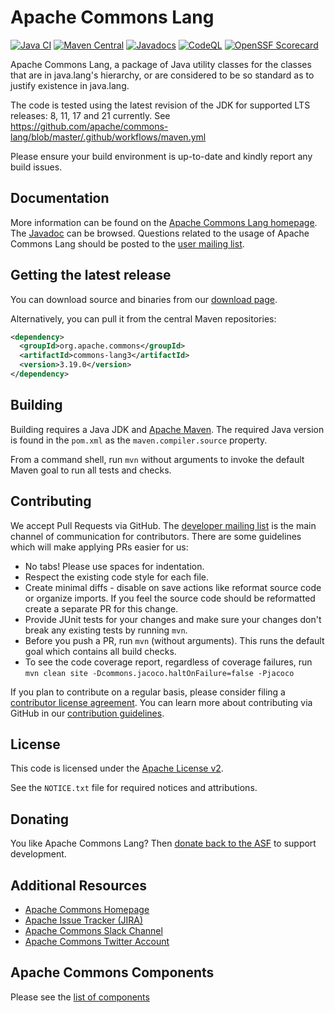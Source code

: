 <!---       
 Licensed to the Apache Software Foundation (ASF) under one or more
 contributor license agreements.  See the NOTICE file distributed with
 this work for additional information regarding copyright ownership.
 The ASF licenses this file to You under the Apache License, Version 2.0
 (the "License"); you may not use this file except in compliance with
 the License.  You may obtain a copy of the License at

      https://www.apache.org/licenses/LICENSE-2.0

 Unless required by applicable law or agreed to in writing, software
 distributed under the License is distributed on an "AS IS" BASIS,
 WITHOUT WARRANTIES OR CONDITIONS OF ANY KIND, either express or implied.
 See the License for the specific language governing permissions and
 limitations under the License.
-->
<!---
 +======================================================================+
 |****                                                              ****|
 |****      THIS FILE IS GENERATED BY THE COMMONS BUILD PLUGIN      ****|
 |****                    DO NOT EDIT DIRECTLY                      ****|
 |****                                                              ****|
 +======================================================================+
 | TEMPLATE FILE: readme-md-template.md                                 |
 | commons-build-plugin/trunk/src/main/resources/commons-xdoc-templates |
 +======================================================================+
 |                                                                      |
 | 1) Re-generate using: mvn commons-build:readme-md                    |
 |                                                                      |
 | 2) Set the following properties in the component's pom:              |
 |    - commons.componentid (required, alphabetic, lower case)          |
 |    - commons.release.version (required)                              |
 |                                                                      |
 | 3) Example Properties                                                |
 |                                                                      |
 |  <properties>                                                        |
 |    <commons.componentid>math</commons.componentid>                   |
 |    <commons.release.version>1.2</commons.release.version>            |
 |  </properties>                                                       |
 |                                                                      |
 +======================================================================+
--->
Apache Commons Lang
===================

[![Java CI](https://github.com/apache/commons-lang/actions/workflows/maven.yml/badge.svg)](https://github.com/apache/commons-lang/actions/workflows/maven.yml)
[![Maven Central](https://img.shields.io/maven-central/v/org.apache.commons/commons-lang3?label=Maven%20Central)](https://search.maven.org/artifact/org.apache.commons/commons-lang3)
[![Javadocs](https://javadoc.io/badge/org.apache.commons/commons-lang3/3.19.0.svg)](https://javadoc.io/doc/org.apache.commons/commons-lang3/3.19.0)
[![CodeQL](https://github.com/apache/commons-lang/actions/workflows/codeql-analysis.yml/badge.svg)](https://github.com/apache/commons-lang/actions/workflows/codeql-analysis.yml)
[![OpenSSF Scorecard](https://api.securityscorecards.dev/projects/github.com/apache/commons-lang/badge)](https://api.securityscorecards.dev/projects/github.com/apache/commons-lang)

Apache Commons Lang, a package of Java utility classes for the
  classes that are in java.lang's hierarchy, or are considered to be so
  standard as to justify existence in java.lang.

  The code is tested using the latest revision of the JDK for supported
  LTS releases: 8, 11, 17 and 21 currently.
  See https://github.com/apache/commons-lang/blob/master/.github/workflows/maven.yml
  
  Please ensure your build environment is up-to-date and kindly report any build issues.

Documentation
-------------

More information can be found on the [Apache Commons Lang homepage](https://commons.apache.org/proper/commons-lang).
The [Javadoc](https://commons.apache.org/proper/commons-lang/apidocs) can be browsed.
Questions related to the usage of Apache Commons Lang should be posted to the [user mailing list](https://commons.apache.org/mail-lists.html).

Getting the latest release
--------------------------
You can download source and binaries from our [download page](https://commons.apache.org/proper/commons-lang/download_lang.cgi).

Alternatively, you can pull it from the central Maven repositories:

```xml
<dependency>
  <groupId>org.apache.commons</groupId>
  <artifactId>commons-lang3</artifactId>
  <version>3.19.0</version>
</dependency>
```

Building
--------

Building requires a Java JDK and [Apache Maven](https://maven.apache.org/).
The required Java version is found in the `pom.xml` as the `maven.compiler.source` property.

From a command shell, run `mvn` without arguments to invoke the default Maven goal to run all tests and checks.

Contributing
------------

We accept Pull Requests via GitHub. The [developer mailing list](https://commons.apache.org/mail-lists.html) is the main channel of communication for contributors.
There are some guidelines which will make applying PRs easier for us:
+ No tabs! Please use spaces for indentation.
+ Respect the existing code style for each file.
+ Create minimal diffs - disable on save actions like reformat source code or organize imports. If you feel the source code should be reformatted create a separate PR for this change.
+ Provide JUnit tests for your changes and make sure your changes don't break any existing tests by running `mvn`.
+ Before you push a PR, run `mvn` (without arguments). This runs the default goal which contains all build checks.
+ To see the code coverage report, regardless of coverage failures, run `mvn clean site -Dcommons.jacoco.haltOnFailure=false -Pjacoco`

If you plan to contribute on a regular basis, please consider filing a [contributor license agreement](https://www.apache.org/licenses/#clas).
You can learn more about contributing via GitHub in our [contribution guidelines](CONTRIBUTING.md).

License
-------
This code is licensed under the [Apache License v2](https://www.apache.org/licenses/LICENSE-2.0).

See the `NOTICE.txt` file for required notices and attributions.

Donating
--------
You like Apache Commons Lang? Then [donate back to the ASF](https://www.apache.org/foundation/contributing.html) to support development.

Additional Resources
--------------------

+ [Apache Commons Homepage](https://commons.apache.org/)
+ [Apache Issue Tracker (JIRA)](https://issues.apache.org/jira/browse/LANG)
+ [Apache Commons Slack Channel](https://the-asf.slack.com/archives/C60NVB8AD)
+ [Apache Commons Twitter Account](https://twitter.com/ApacheCommons)

Apache Commons Components
-------------------------

Please see the [list of components](https://commons.apache.org/components.html)
